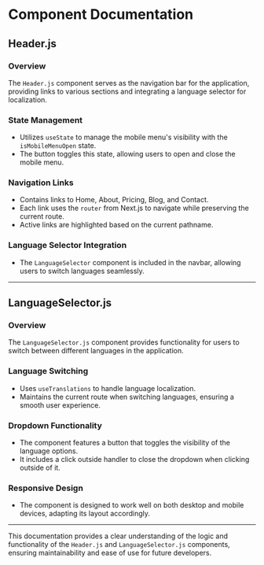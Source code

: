 # Component Documentation

## Header.js

### Overview
The `Header.js` component serves as the navigation bar for the application, providing links to various sections and integrating a language selector for localization.

### State Management
- Utilizes `useState` to manage the mobile menu's visibility with the `isMobileMenuOpen` state.
- The button toggles this state, allowing users to open and close the mobile menu.

### Navigation Links
- Contains links to Home, About, Pricing, Blog, and Contact.
- Each link uses the `router` from Next.js to navigate while preserving the current route.
- Active links are highlighted based on the current pathname.

### Language Selector Integration
- The `LanguageSelector` component is included in the navbar, allowing users to switch languages seamlessly.

---

## LanguageSelector.js

### Overview
The `LanguageSelector.js` component provides functionality for users to switch between different languages in the application.

### Language Switching
- Uses `useTranslations` to handle language localization.
- Maintains the current route when switching languages, ensuring a smooth user experience.

### Dropdown Functionality
- The component features a button that toggles the visibility of the language options.
- It includes a click outside handler to close the dropdown when clicking outside of it.

### Responsive Design
- The component is designed to work well on both desktop and mobile devices, adapting its layout accordingly.

---

This documentation provides a clear understanding of the logic and functionality of the `Header.js` and `LanguageSelector.js` components, ensuring maintainability and ease of use for future developers.
